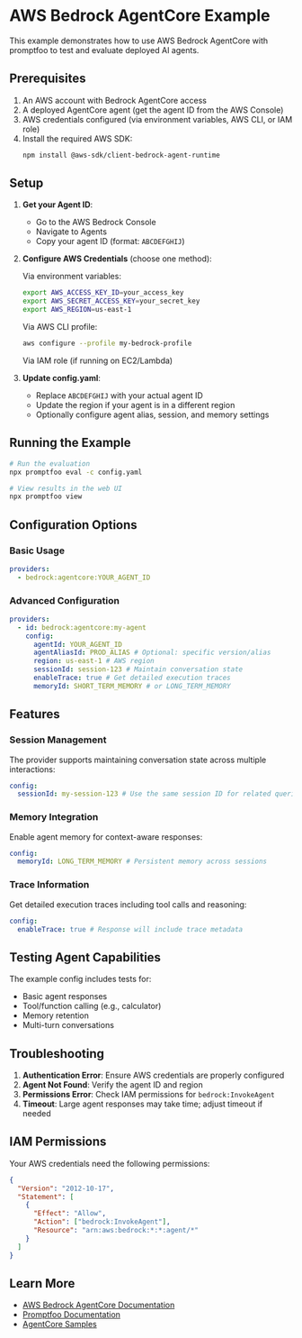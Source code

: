 # AWS Bedrock AgentCore Example

This example demonstrates how to use AWS Bedrock AgentCore with promptfoo to test and evaluate deployed AI agents.

## Prerequisites

1. An AWS account with Bedrock AgentCore access
2. A deployed AgentCore agent (get the agent ID from the AWS Console)
3. AWS credentials configured (via environment variables, AWS CLI, or IAM role)
4. Install the required AWS SDK:
   ```bash
   npm install @aws-sdk/client-bedrock-agent-runtime
   ```

## Setup

1. **Get your Agent ID**:
   - Go to the AWS Bedrock Console
   - Navigate to Agents
   - Copy your agent ID (format: `ABCDEFGHIJ`)

2. **Configure AWS Credentials** (choose one method):

   Via environment variables:

   ```bash
   export AWS_ACCESS_KEY_ID=your_access_key
   export AWS_SECRET_ACCESS_KEY=your_secret_key
   export AWS_REGION=us-east-1
   ```

   Via AWS CLI profile:

   ```bash
   aws configure --profile my-bedrock-profile
   ```

   Via IAM role (if running on EC2/Lambda)

3. **Update config.yaml**:
   - Replace `ABCDEFGHIJ` with your actual agent ID
   - Update the region if your agent is in a different region
   - Optionally configure agent alias, session, and memory settings

## Running the Example

```bash
# Run the evaluation
npx promptfoo eval -c config.yaml

# View results in the web UI
npx promptfoo view
```

## Configuration Options

### Basic Usage

```yaml
providers:
  - bedrock:agentcore:YOUR_AGENT_ID
```

### Advanced Configuration

```yaml
providers:
  - id: bedrock:agentcore:my-agent
    config:
      agentId: YOUR_AGENT_ID
      agentAliasId: PROD_ALIAS # Optional: specific version/alias
      region: us-east-1 # AWS region
      sessionId: session-123 # Maintain conversation state
      enableTrace: true # Get detailed execution traces
      memoryId: SHORT_TERM_MEMORY # or LONG_TERM_MEMORY
```

## Features

### Session Management

The provider supports maintaining conversation state across multiple interactions:

```yaml
config:
  sessionId: my-session-123 # Use the same session ID for related queries
```

### Memory Integration

Enable agent memory for context-aware responses:

```yaml
config:
  memoryId: LONG_TERM_MEMORY # Persistent memory across sessions
```

### Trace Information

Get detailed execution traces including tool calls and reasoning:

```yaml
config:
  enableTrace: true # Response will include trace metadata
```

## Testing Agent Capabilities

The example config includes tests for:

- Basic agent responses
- Tool/function calling (e.g., calculator)
- Memory retention
- Multi-turn conversations

## Troubleshooting

1. **Authentication Error**: Ensure AWS credentials are properly configured
2. **Agent Not Found**: Verify the agent ID and region
3. **Permissions Error**: Check IAM permissions for `bedrock:InvokeAgent`
4. **Timeout**: Large agent responses may take time; adjust timeout if needed

## IAM Permissions

Your AWS credentials need the following permissions:

```json
{
  "Version": "2012-10-17",
  "Statement": [
    {
      "Effect": "Allow",
      "Action": ["bedrock:InvokeAgent"],
      "Resource": "arn:aws:bedrock:*:*:agent/*"
    }
  ]
}
```

## Learn More

- [AWS Bedrock AgentCore Documentation](https://docs.aws.amazon.com/bedrock/latest/userguide/agents.html)
- [Promptfoo Documentation](https://promptfoo.dev/docs/providers/bedrock/)
- [AgentCore Samples](https://github.com/awslabs/amazon-bedrock-agentcore-samples)
